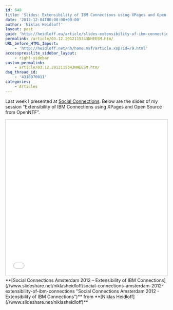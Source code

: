 ```yaml
---
id: 648
title: 'Slides: Extensibility of IBM Connections using XPages and Open Source from OpenNTF'
date: '2012-12-04T00:00:00+00:00'
author: 'Niklas Heidloff'
layout: post
guid: 'http://heidloff.eu/article/slides-extensibility-of-ibm-connections-using-xpages-and-open-source-from-openntf/'
permalink: /article/03.12.2012115343NHEESM.htm/
URL_before_HTML_Import:
    - 'http://heidloff.net/nh/home.nsf/article.xsp?id=/9.html'
accesspresslite_sidebar_layout:
    - right-sidebar
custom_permalink:
    - article/03.12.2012115343NHEESM.htm/
dsq_thread_id:
    - '4318970011'
categories:
    - Articles
---
```


 Last week I presented at [Social Connections](http://socialconnections.info/session-speaker-details-2/#TECH). Below are the slides of my session “Extensibility of IBM Connections using XPages and Open Source from OpenNTF”.

<iframe allowfullscreen="" frameborder="0" height="485" marginheight="0" marginwidth="0" scrolling="no" src="//www.slideshare.net/slideshow/embed_code/key/3gojNe893wKFcg" style="border:1px solid #CCC; border-width:1px; margin-bottom:5px; max-width: 100%;" width="595"> </iframe>

<div style="margin-bottom:5px">  **[Social Connections Amsterdam 2012 – Extensibility of IBM Connections](//www.slideshare.net/niklasheidloff/social-connections-amsterdam-2012-extensibility-of-ibm-connections "Social Connections Amsterdam 2012 - Extensibility of IBM Connections")**  from **[Niklas Heidloff](//www.slideshare.net/niklasheidloff)**</div>